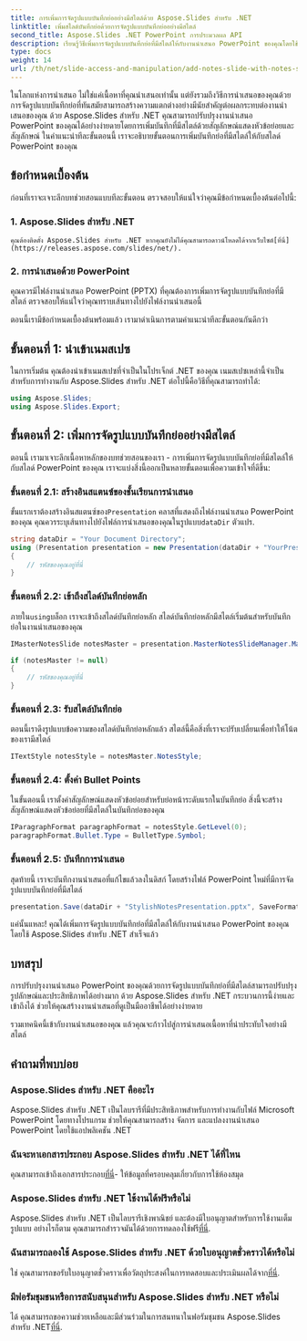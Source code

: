 ```yaml
---
title: การเพิ่มการจัดรูปแบบบันทึกย่ออย่างมีสไตล์ด้วย Aspose.Slides สำหรับ .NET
linktitle: เพิ่มสไลด์บันทึกย่อด้วยการจัดรูปแบบบันทึกย่ออย่างมีสไตล์
second_title: Aspose.Slides .NET PowerPoint การประมวลผล API
description: เรียนรู้วิธีเพิ่มการจัดรูปแบบบันทึกย่อที่มีสไตล์ให้กับงานนำเสนอ PowerPoint ของคุณโดยใช้ Aspose.Slides สำหรับ .NET ปรับปรุงสไลด์ของคุณด้วยสัญลักษณ์และหัวข้อย่อย
type: docs
weight: 14
url: /th/net/slide-access-and-manipulation/add-notes-slide-with-notes-style/
---
```


ในโลกแห่งการนำเสนอ ไม่ใช่แค่เนื้อหาที่คุณนำเสนอเท่านั้น แต่ยังรวมถึงวิธีการนำเสนอของคุณด้วย การจัดรูปแบบบันทึกย่อที่ทันสมัยสามารถสร้างความแตกต่างอย่างมีนัยสำคัญต่อผลกระทบต่องานนำเสนอของคุณ ด้วย Aspose.Slides สำหรับ .NET คุณสามารถปรับปรุงงานนำเสนอ PowerPoint ของคุณได้อย่างง่ายดายโดยการเพิ่มบันทึกที่มีสไตล์ด้วยสัญลักษณ์แสดงหัวข้อย่อยและสัญลักษณ์ ในคำแนะนำทีละขั้นตอนนี้ เราจะอธิบายขั้นตอนการเพิ่มบันทึกย่อที่มีสไตล์ให้กับสไลด์ PowerPoint ของคุณ

## ข้อกำหนดเบื้องต้น

ก่อนที่เราจะเจาะลึกบทช่วยสอนแบบทีละขั้นตอน ตรวจสอบให้แน่ใจว่าคุณมีข้อกำหนดเบื้องต้นต่อไปนี้:

### 1. Aspose.Slides สำหรับ .NET
    คุณต้องติดตั้ง Aspose.Slides สำหรับ .NET หากคุณยังไม่ได้คุณสามารถดาวน์โหลดได้จากเว็บไซต์[ที่นี่](https://releases.aspose.com/slides/net/).

### 2. การนำเสนอด้วย PowerPoint
   คุณควรมีไฟล์งานนำเสนอ PowerPoint (PPTX) ที่คุณต้องการเพิ่มการจัดรูปแบบบันทึกย่อที่มีสไตล์ ตรวจสอบให้แน่ใจว่าคุณทราบเส้นทางไปยังไฟล์งานนำเสนอนี้

ตอนนี้เรามีข้อกำหนดเบื้องต้นพร้อมแล้ว เรามาดำเนินการตามคำแนะนำทีละขั้นตอนกันดีกว่า

## ขั้นตอนที่ 1: นำเข้าเนมสเปซ

ในการเริ่มต้น คุณต้องนำเข้าเนมสเปซที่จำเป็นในโปรเจ็กต์ .NET ของคุณ เนมสเปซเหล่านี้จำเป็นสำหรับการทำงานกับ Aspose.Slides สำหรับ .NET ต่อไปนี้คือวิธีที่คุณสามารถทำได้:

```csharp
using Aspose.Slides;
using Aspose.Slides.Export;
```

## ขั้นตอนที่ 2: เพิ่มการจัดรูปแบบบันทึกย่ออย่างมีสไตล์

ตอนนี้ เรามาเจาะลึกเนื้อหาหลักของบทช่วยสอนของเรา - การเพิ่มการจัดรูปแบบบันทึกย่อที่มีสไตล์ให้กับสไลด์ PowerPoint ของคุณ เราจะแบ่งสิ่งนี้ออกเป็นหลายขั้นตอนเพื่อความเข้าใจที่ดีขึ้น:

### ขั้นตอนที่ 2.1: สร้างอินสแตนซ์ของชั้นเรียนการนำเสนอ

 ขั้นแรกเราต้องสร้างอินสแตนซ์ของ`Presentation` คลาสที่แสดงถึงไฟล์งานนำเสนอ PowerPoint ของคุณ คุณควรระบุเส้นทางไปยังไฟล์การนำเสนอของคุณในรูปแบบ`dataDir` ตัวแปร.

```csharp
string dataDir = "Your Document Directory";
using (Presentation presentation = new Presentation(dataDir + "YourPresentation.pptx"))
{
    // รหัสของคุณอยู่ที่นี่
}
```

### ขั้นตอนที่ 2.2: เข้าถึงสไลด์บันทึกย่อหลัก

 ภายใน`using`บล็อก เราจะเข้าถึงสไลด์บันทึกย่อหลัก สไลด์บันทึกย่อหลักมีสไตล์เริ่มต้นสำหรับบันทึกย่อในงานนำเสนอของคุณ

```csharp
IMasterNotesSlide notesMaster = presentation.MasterNotesSlideManager.MasterNotesSlide;

if (notesMaster != null)
{
    // รหัสของคุณอยู่ที่นี่
}
```

### ขั้นตอนที่ 2.3: รับสไตล์บันทึกย่อ

ตอนนี้เราดึงรูปแบบข้อความของสไลด์บันทึกย่อหลักแล้ว สไตล์นี้คือสิ่งที่เราจะปรับเปลี่ยนเพื่อทำให้โน้ตของเรามีสไตล์

```csharp
ITextStyle notesStyle = notesMaster.NotesStyle;
```

### ขั้นตอนที่ 2.4: ตั้งค่า Bullet Points

ในขั้นตอนนี้ เราตั้งค่าสัญลักษณ์แสดงหัวข้อย่อยสำหรับย่อหน้าระดับแรกในบันทึกย่อ สิ่งนี้จะสร้างสัญลักษณ์แสดงหัวข้อย่อยที่มีสไตล์ในบันทึกย่อของคุณ

```csharp
IParagraphFormat paragraphFormat = notesStyle.GetLevel(0);
paragraphFormat.Bullet.Type = BulletType.Symbol;
```

### ขั้นตอนที่ 2.5: บันทึกการนำเสนอ

สุดท้ายนี้ เราจะบันทึกงานนำเสนอที่แก้ไขแล้วลงในดิสก์ โดยสร้างไฟล์ PowerPoint ใหม่ที่มีการจัดรูปแบบบันทึกย่อที่มีสไตล์

```csharp
presentation.Save(dataDir + "StylishNotesPresentation.pptx", SaveFormat.Pptx);
```

แค่นั้นแหละ! คุณได้เพิ่มการจัดรูปแบบบันทึกย่อที่มีสไตล์ให้กับงานนำเสนอ PowerPoint ของคุณโดยใช้ Aspose.Slides สำหรับ .NET สำเร็จแล้ว

## บทสรุป

การปรับปรุงงานนำเสนอ PowerPoint ของคุณด้วยการจัดรูปแบบบันทึกย่อที่มีสไตล์สามารถปรับปรุงรูปลักษณ์และประสิทธิภาพได้อย่างมาก ด้วย Aspose.Slides สำหรับ .NET กระบวนการนี้ง่ายและเข้าถึงได้ ช่วยให้คุณสร้างงานนำเสนอที่ดูเป็นมืออาชีพได้อย่างง่ายดาย

รวมเทคนิคนี้เข้ากับงานนำเสนอของคุณ แล้วคุณจะก้าวไปสู่การนำเสนอเนื้อหาที่น่าประทับใจอย่างมีสไตล์

## คำถามที่พบบ่อย

### Aspose.Slides สำหรับ .NET คืออะไร
Aspose.Slides สำหรับ .NET เป็นไลบรารีที่มีประสิทธิภาพสำหรับการทำงานกับไฟล์ Microsoft PowerPoint โดยทางโปรแกรม ช่วยให้คุณสามารถสร้าง จัดการ และแปลงงานนำเสนอ PowerPoint โดยใช้แอปพลิเคชัน .NET

### ฉันจะหาเอกสารประกอบ Aspose.Slides สำหรับ .NET ได้ที่ไหน
 คุณสามารถเข้าถึงเอกสารประกอบ[ที่นี่](https://reference.aspose.com/slides/net/)- ให้ข้อมูลที่ครอบคลุมเกี่ยวกับการใช้ห้องสมุด

### Aspose.Slides สำหรับ .NET ใช้งานได้ฟรีหรือไม่
 Aspose.Slides สำหรับ .NET เป็นไลบรารีเชิงพาณิชย์ และต้องมีใบอนุญาตสำหรับการใช้งานเต็มรูปแบบ อย่างไรก็ตาม คุณสามารถสำรวจมันได้ด้วยการทดลองใช้ฟรี[ที่นี่](https://releases.aspose.com/).

### ฉันสามารถลองใช้ Aspose.Slides สำหรับ .NET ด้วยใบอนุญาตชั่วคราวได้หรือไม่
ใช่ คุณสามารถขอรับใบอนุญาตชั่วคราวเพื่อวัตถุประสงค์ในการทดสอบและประเมินผลได้จาก[ที่นี่](https://purchase.aspose.com/temporary-license/).

### มีฟอรัมชุมชนหรือการสนับสนุนสำหรับ Aspose.Slides สำหรับ .NET หรือไม่
 ได้ คุณสามารถขอความช่วยเหลือและมีส่วนร่วมในการสนทนาในฟอรัมชุมชน Aspose.Slides สำหรับ .NET[ที่นี่](https://forum.aspose.com/).